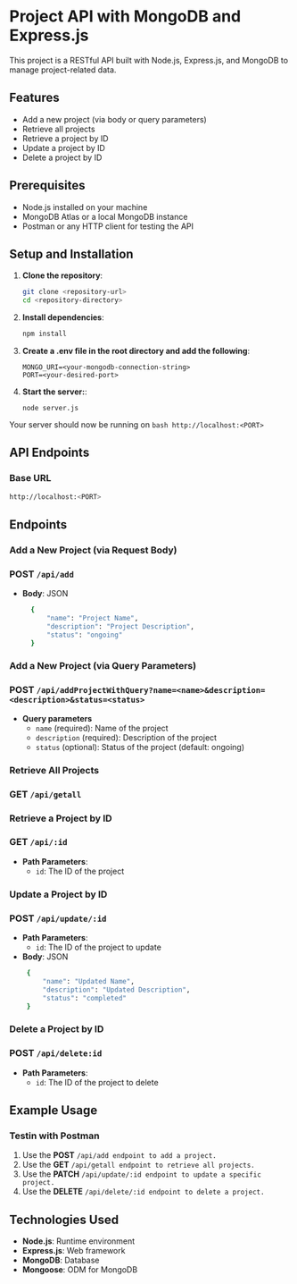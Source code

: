 # Project API with MongoDB and Express.js

This project is a RESTful API built with Node.js, Express.js, and MongoDB to manage project-related data.

## Features

- Add a new project (via body or query parameters)
- Retrieve all projects
- Retrieve a project by ID
- Update a project by ID
- Delete a project by ID

## Prerequisites

- Node.js installed on your machine
- MongoDB Atlas or a local MongoDB instance
- Postman or any HTTP client for testing the API

## Setup and Installation

1. **Clone the repository**:
   ```bash
   git clone <repository-url>
   cd <repository-directory>
   ```

2. **Install dependencies**:
   ```bash
   npm install
   ```

3. **Create a .env file in the root directory and add the following**:
   ```
   MONGO_URI=<your-mongodb-connection-string>
   PORT=<your-desired-port>
   ```

4. **Start the server:**:
   ```
   node server.js
   ``` 

Your server should now be running on ```bash http://localhost:<PORT>```

## API Endpoints

### Base URL
   ```bash
   http://localhost:<PORT> 
   ```

## Endpoints

### Add a New Project (via Request Body)
### POST ```/api/add```
- **Body**: JSON
  ```bash
    {
        "name": "Project Name",
        "description": "Project Description",
        "status": "ongoing"
    }
   ```
### Add a New Project (via Query Parameters)
### POST ```/api/addProjectWithQuery?name=<name>&description=<description>&status=<status>```
- **Query parameters**
    - ```name``` (required): Name of the project
    - ```description``` (required): Description of the project
    - ```status``` (optional): Status of the project (default: ongoing)     


### Retrieve All Projects
### GET ```/api/getall```

### Retrieve a Project by ID
### GET ```/api/:id```
- **Path Parameters**:
    - ```id```: The ID of the project 

### Update a Project by ID
### POST ```/api/update/:id```
-  **Path Parameters**:
    - ```id```: The ID of the project to update
-  **Body**: JSON
   ```bash
    {
        "name": "Updated Name",
        "description": "Updated Description",
        "status": "completed"
    }
   ``` 
### Delete a Project by ID
### POST ```/api/delete:id```
- **Path Parameters**:
    - ```id```: The ID of the project to delete

## Example Usage 
### Testin with Postman
1. Use the **POST** ```/api/add endpoint to add a project.```
2. Use the **GET** ```/api/getall endpoint to retrieve all projects.```
3. Use the **PATCH** ```/api/update/:id endpoint to update a specific project.```
4. Use the **DELETE** ```/api/delete/:id endpoint to delete a project.```

## Technologies Used
- **Node.js**: Runtime environment
- **Express.js**: Web framework
- **MongoDB**: Database
- **Mongoose**: ODM for MongoDB   


